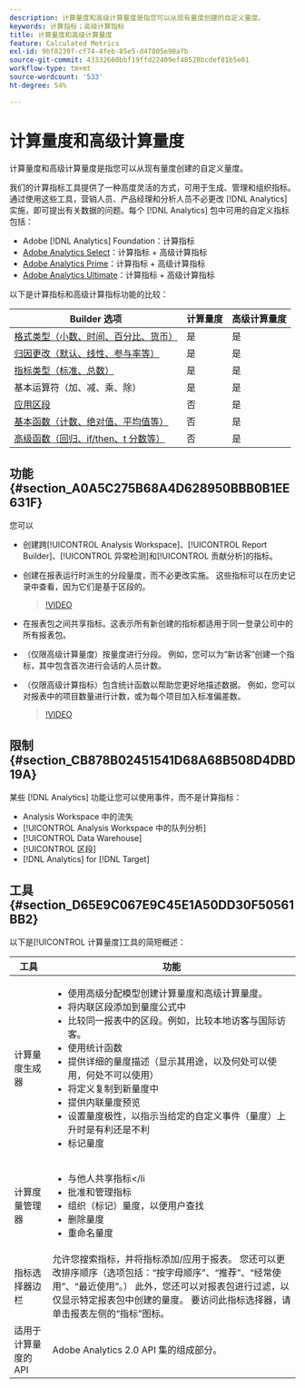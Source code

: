 ```yaml
---
description: 计算量度和高级计算量度是指您可以从现有量度创建的自定义量度。
keywords: 计算指标；高级计算指标
title: 计算量度和高级计算量度
feature: Calculated Metrics
exl-id: 9bf8239f-cf74-4feb-85e5-d47805e90afb
source-git-commit: 43332660bbf19ffd22409ef48528bcdef81b5e01
workflow-type: tm+mt
source-wordcount: '533'
ht-degree: 54%

---
```


# 计算量度和高级计算量度

计算量度和高级计算量度是指您可以从现有量度创建的自定义量度。

我们的计算指标工具提供了一种高度灵活的方式，可用于生成、管理和组织指标。通过使用这些工具，营销人员、产品经理和分析人员不必更改 [!DNL Analytics] 实施，即可提出有关数据的问题。每个 [!DNL Analytics] 包中可用的自定义指标包括：

* Adobe [!DNL Analytics] Foundation：计算指标
* [Adobe Analytics Select](https://www.adobe.com/cn/data-analytics-cloud/analytics/select.html)：计算指标 + 高级计算指标
* [Adobe Analytics Prime](https://www.adobe.com/cn/data-analytics-cloud/analytics/prime.html)：计算指标 + 高级计算指标
* [Adobe Analytics Ultimate](https://www.adobe.com/cn/data-analytics-cloud/analytics/ultimate.html)：计算指标 + 高级计算指标

以下是计算指标和高级计算指标功能的比较：

| Builder 选项 | 计算量度 | 高级计算量度 |
|---|---|---|
| [格式类型（小数、时间、百分比、货币）](/help/components/c-calcmetrics/c-workflow/cm-workflow/c-build-metrics/cm-build-metrics.md) | 是 | 是 |
| [归因更改（默认、线性、参与率等）](/help/components/c-calcmetrics/c-workflow/cm-workflow/c-build-metrics/m-metric-type-alloc.md) | 是 | 是 |
| [指标类型（标准、总数）](/help/components/c-calcmetrics/c-workflow/cm-workflow/c-build-metrics/m-metric-type-alloc.md) | 是 | 是 |
| 基本运算符（加、减、乘、除） | 是 | 是 |
| [应用区段](/help/components/c-calcmetrics/c-workflow/cm-workflow/c-build-metrics/metrics-with-segments.md) | 否 | 是 |
| [基本函数（计数、绝对值、平均值等）](/help/components/c-calcmetrics/cm-reference/cm-functions.md) | 否 | 是 |
| [高级函数（回归、if/then、t 分数等）](/help/components/c-calcmetrics/cm-reference/cm-adv-functions.md) | 否 | 是 |

## 功能 {#section_A0A5C275B68A4D628950BBB0B1EE631F}

您可以

* 创建跨[!UICONTROL Analysis Workspace]、[!UICONTROL Report Builder]、[!UICONTROL 异常检测]和[!UICONTROL 贡献分析]的指标。
* 创建在报表运行时派生的分段量度，而不必更改实施。 这些指标可以在历史记录中查看，因为它们是基于区段的。

  >[!VIDEO](https://video.tv.adobe.com/v/25407/?quality=12&learn=on)

* 在报表包之间共享指标。这表示所有新创建的指标都适用于同一登录公司中的所有报表包。
* （仅限高级计算量度）按量度进行分段。 例如，您可以为“新访客”创建一个指标，其中包含首次进行会话的人员计数。

* （仅限高级计算指标）包含统计函数以帮助您更好地描述数据。 例如，您可以对报表中的项目数量进行计数，或为每个项目加入标准偏差数。

  >[!VIDEO](https://video.tv.adobe.com/v/25409/?quality=12&learn=on)

## 限制 {#section_CB878B02451541D68A68B508D4DBD19A}

某些 [!DNL Analytics] 功能让您可以使用事件，而不是计算指标：

* Analysis Workspace 中的流失
* [!UICONTROL Analysis Workspace 中的队列分析]
* [!UICONTROL Data Warehouse]
* [!UICONTROL 区段]
* [!DNL Analytics] for [!DNL Target]

## 工具 {#section_D65E9C067E9C45E1A50DD30F50561BB2}

以下是[!UICONTROL 计算量度]工具的简短概述：

| 工具 | 功能 |
|--- |--- |
| 计算量度生成器 | <ul><li>使用高级分配模型创建计算量度和高级计算量度。</li><li>将内联区段添加到量度公式中</li><li>比较同一报表中的区段。例如，比较本地访客与国际访客。</li><li>使用统计函数</li><li>提供详细的量度描述（显示其用途，以及何处可以使用，何处不可以使用）</li><li>将定义复制到新量度中</li><li>提供内联量度预览</li><li>设置量度极性，以指示当给定的自定义事件（量度）上升时是有利还是不利</li><li>标记量度</li></ul> |
| 计算度量管理器 | <ul><li>与他人共享指标&lt;/li<li>批准和管理指标</li><li>组织（标记）量度，以便用户查找</li><li>删除量度</li><li>重命名量度</li></ul> |
| 指标选择器边栏 | 允许您搜索指标，并将指标添加/应用于报表。 您还可以更改排序顺序（选项包括：“按字母顺序”、“推荐”、“经常使用”、“最近使用”。） 此外，您还可以对报表包进行过滤，以仅显示特定报表包中创建的量度。  要访问此指标选择器，请单击报表左侧的“指标”图标。 |
| 适用于计算量度的 API | Adobe Analytics 2.0 API 集的组成部分。 |
